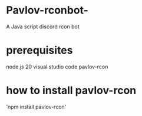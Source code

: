 # Pavlov-rconbot-


A Java script discord rcon bot

# prerequisites 

node.js 20 
visual studio code 
pavlov-rcon 

# how to install pavlov-rcon

'npm install pavlov-rcon'